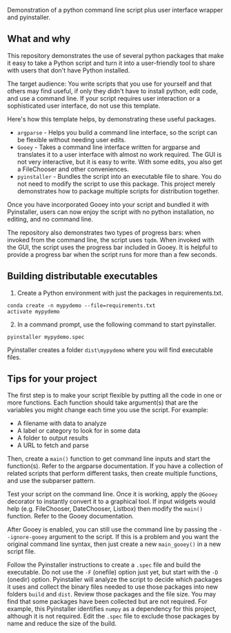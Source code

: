 Demonstration of a python command line script plus user interface wrapper and pyinstaller.

## What and why

This repository demonstrates the use of several python packages that make it
easy to take a Python script and turn it into a user-friendly tool to share
with users that don't have Python installed.

The target audience: You write scripts that you use for yourself and that
others may find useful, if only they didn't have to install python, edit
code, and use a command line. If your script requires user interaction or a
sophisticated user interface, do not use this template.

Here's how this template helps, by demonstrating these useful packages.

* `argparse` - Helps you build a command line interface, so the script can be
flexible without needing user edits.
* `Gooey` - Takes a command line interface written for argparse and translates
it to a user interface with almost no work required. The GUI is not very
interactive, but it is easy to write. With some edits, you also get a
FileChooser and other conveniences.
* `pyinstaller` - Bundles the script into an executable file to share. You do
not need to modify the script to use this package. This project merely
demonstrates how to package multiple scripts for distribution together.

Once you have incorporated Gooey into your script and bundled it with
Pyinstaller, users can now enjoy the script with no python installation, no
editing, and no command line.

The repository also demonstrates two types of progress bars: when invoked
from the command line, the script uses `tqdm`. When invoked with the GUI,
the script uses the progress bar included in Gooey. It is helpful to provide
a progress bar when the script runs for more than a few seconds.

## Building distributable executables

1. Create a Python environment with just the packages in requirements.txt.

```
conda create -n mypydemo --file=requirements.txt
activate mypydemo
```

2. In a command prompt, use the following command to start pyinstaller.

```
pyinstaller mypydemo.spec
```

Pyinstaller creates a folder `dist\mypydemo` where you will find executable files.

## Tips for your project

The first step is to make your script flexible by putting all the code in one or more functions.
Each function should take argument(s) that are the variables you might change each time
you use the script. For example:

* A filename with data to analyze
* A label or category to look for in some data
* A folder to output results
* A URL to fetch and parse

Then, create a `main()` function to get command line inputs and start the function(s).
Refer to the argparse documentation.
If you have a collection of related scripts that perform different tasks,
then create multiple functions, and use the subparser pattern.

Test your script on the command line. Once it is working, apply the `@Gooey` decorator
to instantly convert it to a graphical tool. If input widgets would help (e.g. FileChooser,
DateChooser, Listbox) then modify the `main()` function.
Refer to the Gooey documentation.

After Gooey is enabled, you can still use the command line by passing the
`--ignore-gooey` argument to the script. If this is a problem and you want the original
command line syntax, then just create a new `main_gooey()` in a new script file.

Follow the Pyinstaller instructions to create a `.spec` file and build the executable.
Do not use the `-F` (onefile) option just yet, but start with the `-D` (onedir) option.
Pyinstaller will analyze the script to decide which packages it uses and collect the binary files
needed to use those packages into new folders `build` and `dist`. Review those packages and the file size. You may find that some packages have been collected but are not required.
For example, this Pyinstaller identifies `numpy` as a dependency for this project,
although it is not required. Edit the `.spec` file to exclude those packages by name
and reduce the size of the build.
